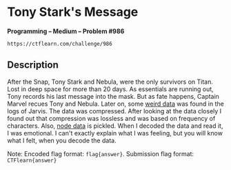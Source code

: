 # Tony Stark's Message

**Programming – Medium – Problem #986**

`https://ctflearn.com/challenge/986`


## Description

After the Snap, Tony Stark and Nebula, were the only survivors on Titan. Lost in
deep space for more than 20 days. As essentials are running out, Tony records
his last message into the mask. But as fate happens, Captain Marvel recues Tony
and Nebula. Later on, some [weird data](./extra/data.txt) was found in the logs
of Jarvis. The data was compressed. After looking at the data closely I found
out that compression was lossless and was based on frequency of characters.
Also, [node data](./extra/node.pickle) is pickled. When I decoded the data and
read it, I was emotional. I can't exactly explain what I was feeling, but you
will know what I felt, when you decode the data.

Note: Encoded flag format: `flag{answer}`. Submission flag format:
`CTFlearn{answer}`
